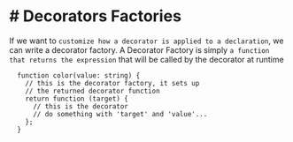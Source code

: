 # # Decorators Factories

If we want to `customize how a decorator is applied to a declaration`, we can write a decorator factory. A Decorator Factory is simply `a function that returns the expression` that will be called by the decorator at runtime

```
  function color(value: string) {
    // this is the decorator factory, it sets up
    // the returned decorator function
    return function (target) {
      // this is the decorator
      // do something with 'target' and 'value'...
    };
  }
```
